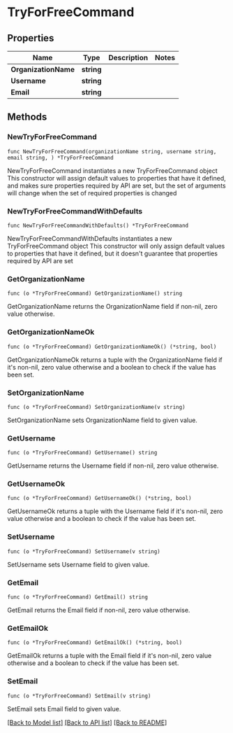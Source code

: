 # TryForFreeCommand

## Properties

Name | Type | Description | Notes
------------ | ------------- | ------------- | -------------
**OrganizationName** | **string** |  | 
**Username** | **string** |  | 
**Email** | **string** |  | 

## Methods

### NewTryForFreeCommand

`func NewTryForFreeCommand(organizationName string, username string, email string, ) *TryForFreeCommand`

NewTryForFreeCommand instantiates a new TryForFreeCommand object
This constructor will assign default values to properties that have it defined,
and makes sure properties required by API are set, but the set of arguments
will change when the set of required properties is changed

### NewTryForFreeCommandWithDefaults

`func NewTryForFreeCommandWithDefaults() *TryForFreeCommand`

NewTryForFreeCommandWithDefaults instantiates a new TryForFreeCommand object
This constructor will only assign default values to properties that have it defined,
but it doesn't guarantee that properties required by API are set

### GetOrganizationName

`func (o *TryForFreeCommand) GetOrganizationName() string`

GetOrganizationName returns the OrganizationName field if non-nil, zero value otherwise.

### GetOrganizationNameOk

`func (o *TryForFreeCommand) GetOrganizationNameOk() (*string, bool)`

GetOrganizationNameOk returns a tuple with the OrganizationName field if it's non-nil, zero value otherwise
and a boolean to check if the value has been set.

### SetOrganizationName

`func (o *TryForFreeCommand) SetOrganizationName(v string)`

SetOrganizationName sets OrganizationName field to given value.


### GetUsername

`func (o *TryForFreeCommand) GetUsername() string`

GetUsername returns the Username field if non-nil, zero value otherwise.

### GetUsernameOk

`func (o *TryForFreeCommand) GetUsernameOk() (*string, bool)`

GetUsernameOk returns a tuple with the Username field if it's non-nil, zero value otherwise
and a boolean to check if the value has been set.

### SetUsername

`func (o *TryForFreeCommand) SetUsername(v string)`

SetUsername sets Username field to given value.


### GetEmail

`func (o *TryForFreeCommand) GetEmail() string`

GetEmail returns the Email field if non-nil, zero value otherwise.

### GetEmailOk

`func (o *TryForFreeCommand) GetEmailOk() (*string, bool)`

GetEmailOk returns a tuple with the Email field if it's non-nil, zero value otherwise
and a boolean to check if the value has been set.

### SetEmail

`func (o *TryForFreeCommand) SetEmail(v string)`

SetEmail sets Email field to given value.



[[Back to Model list]](../README.md#documentation-for-models) [[Back to API list]](../README.md#documentation-for-api-endpoints) [[Back to README]](../README.md)


